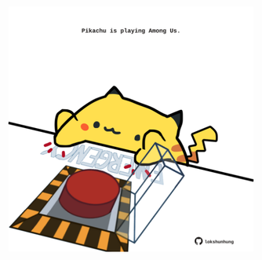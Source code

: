 <!-- built at 12/06/2022, 01:31:15 UTC -->
<p align="center">
  <img width="500" height="500" src="./ReadmeImage.svg">
</p>
